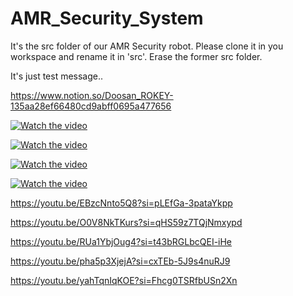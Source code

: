 # AMR_Security_System

It's the src folder of our AMR Security robot. Please clone it in you workspace and rename it in 'src'. Erase the former src folder.

It's just test message.. 

https://www.notion.so/Doosan_ROKEY-135aa28ef66480cd9abff0695a477656

[![Watch the video](https://img.youtube.com/vi/EBzcNnto5Q8/0.jpg)](https://www.youtube.com/watch?v=EBzcNnto5Q8)

[![Watch the video](https://img.youtube.com/vi/O0V8NkTKurs/0.jpg)](https://www.youtube.com/watch?v=O0V8NkTKurs)

[![Watch the video](https://img.youtube.com/vi/RUa1YbjOug4/0.jpg)](https://www.youtube.com/watch?v=RUa1YbjOug4)

[![Watch the video](https://img.youtube.com/vi/RUa1YbjOug4/0.jpg)](https://www.youtube.com/watch?v=RUa1YbjOug4)


https://youtu.be/EBzcNnto5Q8?si=pLEfGa-3pataYkpp

https://youtu.be/O0V8NkTKurs?si=qHS59z7TQjNmxypd

https://youtu.be/RUa1YbjOug4?si=t43bRGLbcQEI-iHe

https://youtu.be/pha5p3XjejA?si=cxTEb-5J9s4nuRJ9

https://youtu.be/yahTqnIqKOE?si=Fhcg0TSRfbUSn2Xn
